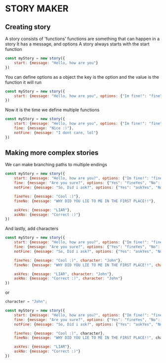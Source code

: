 # STORY MAKER

## Creating story
A story consists of 'functions'
functions are something that can happen in a story
It has a message, and options
A story always starts with the start function

```js
const myStory = new story({
    start: {message: "Hello, how are you"}
})
```

You can define options as a object
the key is the option and the value is the function it will run

```js
const myStory = new story({
    start: {message: "Hello, how are you", options: {"Im fine!": "fine", "Im not so good...": "notFine"}}
})
```

Now it is the time we define multiple functions

```js
const myStory = new story({
    start: {message: "Hello, how are you", options: {"Im fine!": "fine", "Im not so good...": "notFine"}},
    fine: {message: "Nice :)"},
    notFine: {message: "I dont care, lol"}
})
```

## Making more complex stories
We can make branching paths to multiple endings

```js
const myStory = new story({
    start: {message: "Hello, how are you?", options: {"Im fine!": "fine", "Im not so good...": "notFine"}},
    fine: {message: "Are you sure?", options: {"Yes": "fineYes", "No": "fineNo"}},
    notFine: {message: "So, Did i ask?", options: {"Yes": "askYes", "No": "askNo"}},

    fineYes: {message: "Cool :)"},
    fineNo: {message: "WHY DID YOU LIE TO ME IN THE FIRST PLACE!!"},

    askYes: {message: "LIAR"},
    askNo: {message: "Correct :)"}
})
```

And lastly, add characters

```js
const myStory = new story({
    start: {message: "Hello, how are you?", options: {"Im fine!": "fine", "Im not so good...": "notFine"}, character: "John"},
    fine: {message: "Are you sure?", options: {"Yes": "fineYes", "No": "fineNo"}, character: "John"},
    notFine: {message: "So, Did i ask?", options: {"Yes": "askYes", "No": "askNo"}, character: "John"},

    fineYes: {message: "Cool :)", character: "John"},
    fineNo: {message: "WHY DID YOU LIE TO ME IN THE FIRST PLACE!!", character: "John"},

    askYes: {message: "LIAR", character: "John"},
    askNo: {message: "Correct :)", character: "John"}
})
```

or

```js
character = "John";

const myStory = new story({
    start: {message: "Hello, how are you?", options: {"Im fine!": "fine", "Im not so good...": "notFine"}, character},
    fine: {message: "Are you sure?", options: {"Yes": "fineYes", "No": "fineNo"}, character},
    notFine: {message: "So, Did i ask?", options: {"Yes": "askYes", "No": "askNo"}, character},

    fineYes: {message: "Cool :)", character},
    fineNo: {message: "WHY DID YOU LIE TO ME IN THE FIRST PLACE!!", character},

    askYes: {message: "LIAR"},
    askNo: {message: "Correct :)"}
})
```